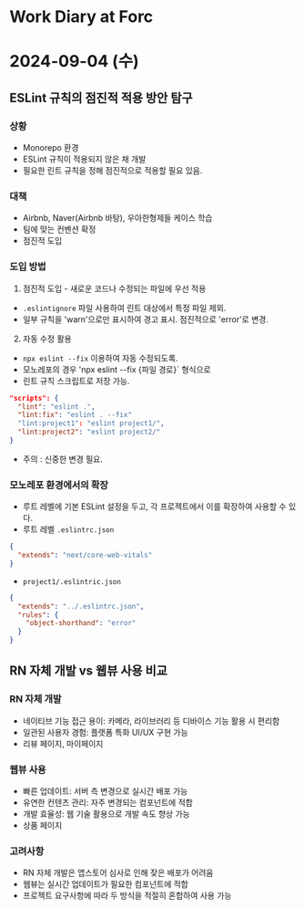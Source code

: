 # Work Diary at Forc

# 2024-09-04 (수)
## ESLint 규칙의 점진적 적용 방안 탐구
### 상황 
- Monorepo 환경
- ESLint 규칙이 적용되지 않은 채 개발
- 필요한 린트 규칙을 정해 점진적으로 적용할 필요 있음.

### 대책
- Airbnb, Naver(Airbnb 바탕), 우아한형제들 케이스 학습
- 팀에 맞는 컨벤션 확정
- 점진적 도입 

### 도입 방법
1) 점진적 도입 - 새로운 코드나 수정되는 파일에 우선 적용
- `.eslintignore` 파일 사용하여 린트 대상에서 특정 파일 제외.
- 일부 규칙을 'warn'으로만 표시하여 경고 표시. 점진적으로 'error'로 변경.

2) 자동 수정 활용
- `npx eslint --fix` 이용하여 자동 수정되도록.
- 모노레포의 경우 'npx eslint --fix {파일 경로}` 형식으로 
- 린트 규칙 스크립트로 저장 가능.
```json
"scripts": {
  "lint": "eslint .",
  "lint:fix": "eslint . --fix"
  "lint:project1": "eslint project1/",
  "lint:project2": "eslint project2/"
}
```
- 주의 : 신중한 변경 필요.

### 모노레포 환경에서의 확장
- 루트 레벨에 기본 ESLint 설정을 두고, 각 프로젝트에서 이를 확장하여 사용할 수 있다.
- 루트 레벨 `.eslintrc.json` 
```json
{
  "extends": "next/core-web-vitals"
}
```
- `project1/.eslintric.json`
```json
{
  "extends": "../.eslintrc.json",
  "rules": {
    "object-shorthand": "error"
  }
}
```


## RN 자체 개발 vs 웹뷰 사용 비교
### RN 자체 개발
- 네이티브 기능 접근 용이: 카메라, 라이브러리 등 디바이스 기능 활용 시 편리함
- 일관된 사용자 경험: 플랫폼 특화 UI/UX 구현 가능
- 리뷰 페이지, 마이페이지

### 웹뷰 사용
- 빠른 업데이트: 서버 측 변경으로 실시간 배포 가능
- 유연한 컨텐츠 관리: 자주 변경되는 컴포넌트에 적합
- 개발 효율성: 웹 기술 활용으로 개발 속도 향상 가능
- 상품 페이지

### 고려사항
- RN 자체 개발은 앱스토어 심사로 인해 잦은 배포가 어려움
- 웹뷰는 실시간 업데이트가 필요한 컴포넌트에 적합
- 프로젝트 요구사항에 따라 두 방식을 적절히 혼합하여 사용 가능

